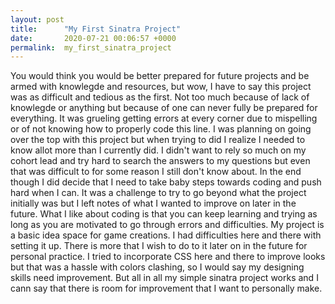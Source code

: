 ```yaml
---
layout: post
title:      "My First Sinatra Project"
date:       2020-07-21 00:06:57 +0000
permalink:  my_first_sinatra_project
---
```



You would think you would be better prepared for future projects and be armed with knowlegde and resources, but wow, I have to say this project was as difficult and tedious as the first. Not too much because of lack of knowlegde or anything but because of one can never fully be prepared for everything. It was grueling getting errors at every corner due to mispelling or of not knowing how to properly code this line. I was planning on going over the top with this project but when trying to did I realize I needed to know allot more than I currently did. I didn't want to rely so much on my cohort lead and try hard to search the answers to my questions but even that was difficult to for some reason I still don't know about. In the end though I did decide that I need to take baby steps towards coding and push hard when I can. It was a challenge to try to go beyond what the project initially was but I left notes of what I wanted to improve on later in the future. What I like about coding is that you can keep learning and trying as long as you are motivated to go through errors and difficulties. My project is a basic idea space for game creations. I had difficulties here and there with setting it up. There is more that I wish to do to it later on in the future for personal practice. I tried to incorporate CSS here and there to improve looks but that was a hassle with colors clashing, so I would say my designing skills need improvement. But all in all my simple sinatra project works and I cann say that there is room for improvement that I want to personally make. 
